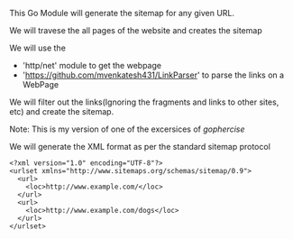 This Go Module will generate the sitemap for any given URL.

We will travese the all pages of the website and creates the sitemap

We will use the
- 'http/net' module to get the webpage
- 'https://github.com/mvenkatesh431/LinkParser' to parse the links on a WebPage

We will filter out the links(Ignoring the fragments and links to other sites, etc) and create the sitemap.

Note: This is my version of one of the excersices of *gophercise*

We will generate the XML format as per the standard sitemap protocol
```
<?xml version="1.0" encoding="UTF-8"?>
<urlset xmlns="http://www.sitemaps.org/schemas/sitemap/0.9">
  <url>
    <loc>http://www.example.com/</loc>
  </url>
  <url>
    <loc>http://www.example.com/dogs</loc>
  </url>
</urlset>
```
